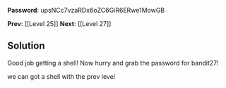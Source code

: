 **Password**: upsNCc7vzaRDx6oZC6GiR6ERwe1MowGB

**Prev**: [[Level 25]]
**Next**: [[Level 27]]
## Solution
Good job getting a shell! Now hurry and grab the password for bandit27!

we can got a shell with the prev level